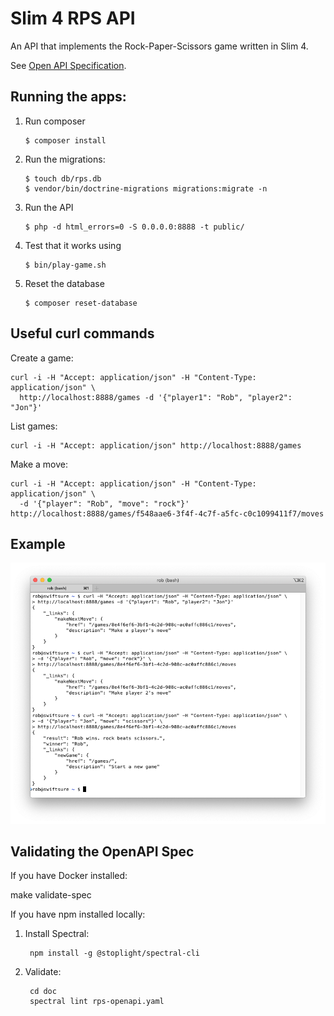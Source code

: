 # Slim 4 RPS API

An API that implements the Rock-Paper-Scissors game written in Slim 4.

See [Open API Specification](https://akrabat.com/stuff/rps.html).

## Running the apps:

1. Run composer

       $ composer install

2. Run the migrations:

       $ touch db/rps.db
       $ vendor/bin/doctrine-migrations migrations:migrate -n

3. Run the API

       $ php -d html_errors=0 -S 0.0.0.0:8888 -t public/

4. Test that it works using

       $ bin/play-game.sh

5. Reset the database

       $ composer reset-database

## Useful curl commands

Create a game:

    curl -i -H "Accept: application/json" -H "Content-Type: application/json" \
      http://localhost:8888/games -d '{"player1": "Rob", "player2": "Jon"}'

List games:

    curl -i -H "Accept: application/json" http://localhost:8888/games

Make a move:

    curl -i -H "Accept: application/json" -H "Content-Type: application/json" \
      -d '{"player": "Rob", "move": "rock"}' http://localhost:8888/games/f548aae6-3f4f-4c7f-a5fc-c0c1099411f7/moves


## Example

![Screenshot of Terminal showing curl playing the RPA game ](https://raw.githubusercontent.com/akrabat/slim4-rps-api/master/doc/slim4-api-rps-example.png)


## Validating the OpenAPI Spec

If you have Docker installed:

   make validate-spec 


If you have npm installed locally:

1. Install Spectral:
   
        npm install -g @stoplight/spectral-cli

2. Validate:

        cd doc
        spectral lint rps-openapi.yaml

